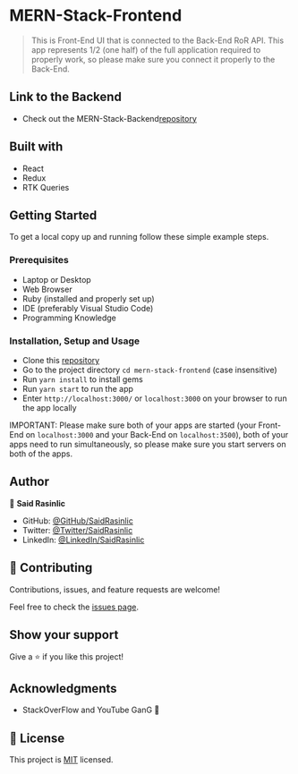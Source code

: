 # MERN-Stack-Frontend

> This is Front-End UI that is connected to the Back-End RoR API. This app represents 1/2 (one half) of the full application required to properly work, so please make sure you connect it properly to the Back-End.


## Link to the Backend

- Check out the MERN-Stack-Backend[repository](https://github.com/SaidRasinlic/MERN-Stack-Backend.git)

## Built with

- React
- Redux
- RTK Queries

## Getting Started

To get a local copy up and running follow these simple example steps.

### Prerequisites

- Laptop or Desktop
- Web Browser
- Ruby (installed and properly set up)
- IDE (preferably Visual Studio Code)
- Programming Knowledge

### Installation, Setup and Usage

- Clone this [repository](https://github.com/SaidRasinlic/MERN-Stack-Frontend.git)
- Go to the project directory `cd mern-stack-frontend` (case insensitive)
- Run `yarn install` to install gems
- Run `yarn start` to run the app
- Enter `http://localhost:3000/` or `localhost:3000` on your browser to run the app locally

IMPORTANT: Please make sure both of your apps are started (your Front-End on `localhost:3000` and your Back-End on `localhost:3500`), both of your apps need to run simultaneously, so please make sure you start servers on both of the apps.

## Author

👤 **Said Rasinlic**

- GitHub: [@GitHub/SaidRasinlic](https://github.com/SaidRasinlic)
- Twitter: [@Twitter/SaidRasinlic](https://twitter.com/SaidRasinlic)
- LinkedIn: [@LinkedIn/SaidRasinlic](https://www.linkedin.com/in/SaidRasinlic)

## 🤝 Contributing

Contributions, issues, and feature requests are welcome!

Feel free to check the [issues page](../../issues/).

## Show your support

Give a ⭐️ if you like this project!

## Acknowledgments

- StackOverFlow and YouTube GanG 🙌

## 📝 License

This project is [MIT](./LICENSE) licensed.